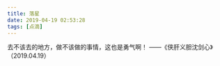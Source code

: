 ```yaml
---
title: 落星
date: 2019-04-19 02:53:28
tags: [点滴]
---
```


去不该去的地方，做不该做的事情，这也是勇气啊！             ——《侠肝义胆沈剑心》（2019.04.19）

